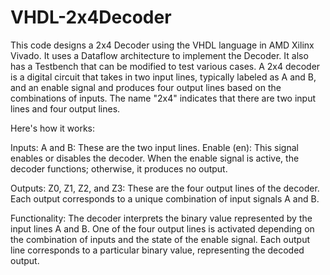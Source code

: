 # VHDL-2x4Decoder
This code designs a 2x4 Decoder using the VHDL language in AMD Xilinx Vivado. It uses a Dataflow architecture to implement the Decoder. It also has a Testbench that can be modified to test various cases. A 2x4 decoder is a digital circuit that takes in two input lines, typically labeled as A and B, and an enable signal and produces four output lines based on the combinations of inputs. The name "2x4" indicates that there are two input lines and four output lines.

Here's how it works:

Inputs: A and B: These are the two input lines. Enable (en): This signal enables or disables the decoder. When the enable signal is active, the decoder functions; otherwise, it produces no output.

Outputs: Z0, Z1, Z2, and Z3: These are the four output lines of the decoder. Each output corresponds to a unique combination of input signals A and B.

Functionality: The decoder interprets the binary value represented by the input lines A and B. One of the four output lines is activated depending on the combination of inputs and the state of the enable signal. Each output line corresponds to a particular binary value, representing the decoded output. 
